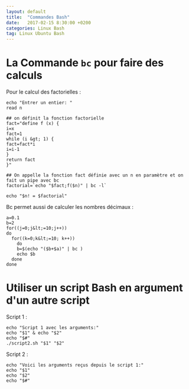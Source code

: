 ```yaml
---
layout: default
title:  "Commandes Bash"
date:   2017-02-15 8:30:00 +0200
categories: Linux Bash
tag: Linux Ubuntu Bash
---
```


# La Commande `bc` pour faire des calculs

Pour le calcul des factorielles : 

```SHELL
echo "Entrer un entier: "
read n
 
## on définit la fonction factorielle
fact="define f (x) {
i=x
fact=1
while (i &gt; 1) {
fact=fact*i
i=i-1
}
return fact
}"
 
## On appelle la fonction fact définie avec un n en paramètre et on fait un pipe avec bc
factorial=`echo "$fact;f($n)" | bc -l`
 
echo "$n! = $factorial"

```
Bc permet aussi de calculer les nombres décimaux :

```SHELL
a=0.1
b=2
for((j=0;j&lt;=10;j++))
do
  for((k=0;k&lt;=10; k++))
    do
    b=$(echo "($b+$a)" | bc ) 
    echo $b
  done
done
```

# Utiliser un script Bash en argument d'un autre script

Script 1 :
```
echo "Script 1 avec les arguments:"
echo "$1" & echo "$2"
echo "$#"
./script2.sh "$1" "$2"
```

Script 2 :
```
echo "Voici les arguments reçus depuis le script 1:"
echo "$1"
echo "$2"
echo "$#"
```
